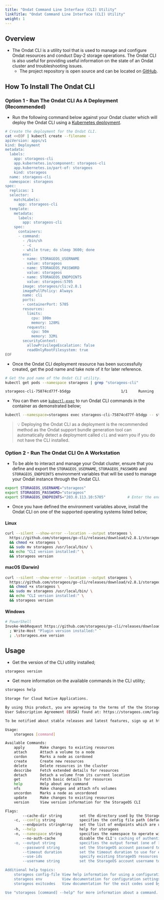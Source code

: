 ```yaml
---
title: "Ondat Command Line Interface (CLI) Utility"
linkTitle: "Ondat Command Line Interface (CLI) Utility"
weight: 1
---
```


## Overview

- The Ondat CLI is a utility tool that is used to manage and configure Ondat resources and conduct Day-2 storage operations. The Ondat CLI is also useful for providing useful information on the state of an Ondat cluster and troubleshooting issues.
  - The project repository is open source and can be located on  [GitHub](https://github.com/storageos/go-cli).

## How To Install The Ondat CLI

### Option 1 - Run The Ondat CLI As A Deployment (Recommended)

- Run the following command below against your Ondat cluster which will deploy the Ondat CLI using a [Kubernetes deployment](https://kubernetes.io/docs/concepts/workloads/controllers/deployment/).

```bash
# Create the deployment for the Ondat CLI.
cat <<EOF | kubectl create --filename -
apiVersion: apps/v1
kind: Deployment
metadata:
  labels:
    app: storageos-cli
    app.kubernetes.io/component: storageos-cli
    app.kubernetes.io/part-of: storageos
    kind: storageos
  name: storageos-cli
  namespace: storageos
spec:
  replicas: 1
  selector:
    matchLabels:
      app: storageos-cli
  template:
    metadata:
      labels:
        app: storageos-cli
    spec:
      containers:
      - command:
        - /bin/sh
        - -c
        - while true; do sleep 3600; done
        env:
        - name: STORAGEOS_USERNAME
          value: storageos
        - name: STORAGEOS_PASSWORD
          value: storageos
        - name: STORAGEOS_ENDPOINTS
          value: storageos:5705
        image: storageos/cli:v2.8.1
        imagePullPolicy: Always
        name: cli
        ports:
        - containerPort: 5705
        resources:
          limits:
            cpu: 100m
            memory: 128Mi
          requests:
            cpu: 50m
            memory: 32Mi
        securityContext:
          allowPrivilegeEscalation: false
          readOnlyRootFilesystem: true
EOF
```

- Once the Ondat CLI deployment resource has been successfully created, get the pod name and take note of it for later reference.

```bash
# Get the pod name of the Ondat CLI utility.
kubectl get pods --namespace storageos | grep "storageos-cli"

storageos-cli-75874cd77f-b5dgp                       1/1     Running   0              35m
```

- You can then use [`kubectl-exec`](https://kubernetes.io/docs/tasks/debug/debug-application/get-shell-running-container/) to run Ondat CLI commands in the container as demonstrated below;

```bash
kubectl --namespace=storageos exec storageos-cli-75874cd77f-b5dgp -- storageos version
```

> 💡 Deploying the Ondat CLI as a deployment is the recommended method as the Ondat support bundle generation tool can automatically detect a deployment called `cli` and warn you if you do not have the CLI installed.

### Option 2 - Run The Ondat CLI On A Workstation

- To be able to interact and manage your Ondat cluster, ensure that you define and export the `STORAGEOS_USERNAME`, `STORAGEOS_PASSWORD` and `STORAGEOS_ENDPOINTS` environment variables that will be used to manage your Ondat instance through the Ondat CLI.

```bash
export STORAGEOS_USERNAME="storageos"                    
export STORAGEOS_PASSWORD="storageos"
export STORAGEOS_ENDPOINTS="203.0.113.10:5705"          # Enter the endpoint address of Ondat's REST API.
```

- Once you have defined the environment variables above, install the Ondat CLI on one of the supported operating systems listed below;

#### Linux

```bash
curl --silent --show-error --location --output storageos \
  https://github.com/storageos/go-cli/releases/download/v2.8.1/storageos_linux_amd64 \
  && chmod +x storageos \
  && sudo mv storageos /usr/local/bin/ \
  && echo "CLI version installed:" \
  && storageos version
```

#### macOS (Darwin)

```bash
curl --silent --show-error --location --output storageos \
  https://github.com/storageos/go-cli/releases/download/v2.8.1/storageos_darwin_amd64 \
  && chmod +x storageos \
  && sudo mv storageos /usr/local/bin/ \
  && echo "CLI version installed:" \
  && storageos version
```

#### Windows

```bash
# PowerShell
Invoke-WebRequest https://github.com/storageos/go-cli/releases/download/v2.8.1/storageos_windows_amd64.exe -OutFile storageos.exe `
  ; Write-Host "Plugin version installed:" `
  ; .\storageos.exe version
```

## Usage

- Get the version of the CLI utility installed;

```bash
storageos version
```

- Get more information on the available commands in the CLI utility;

```bash
storageos help
```

```bash
Storage for Cloud Native Applications.

By using this product, you are agreeing to the terms of the the StorageOS Ltd. End
User Subscription Agreement (EUSA) found at: https://storageos.com/legal/#eusa

To be notified about stable releases and latest features, sign up at https://my.storageos.com.

Usage:
	storageos [command]

Available Commands:
	apply       Make changes to existing resources
	attach      Attach a volume to a node
	cordon      Marks a node as cordoned
	create      Create new resources
	delete      Delete resources in the cluster
	describe    Fetch extended details for resources
	detach      Detach a volume from its current location
	get         Fetch basic details for resources
	help        Help about any command
	nfs         Make changes and attach nfs volumes
	uncordon    Marks a node as uncordoned
	update      Make changes to existing resources
	version     View version information for the StorageOS CLI

Flags:
		--cache-dir string        set the directory used by the StorageOS CLI to cache data that can be used for future commands (default "/Users/rodney/Library/Caches/storageos")
	-c, --config string           specifies the config file path (default "/Users/rodney/Library/Application Support/storageos/config.yaml")
		--endpoints stringArray   set the list of endpoints which are used when connecting to the StorageOS API (default [http://localhost:5705])
	-h, --help                    help for storageos
	-n, --namespace string        specifies the namespace to operate within for commands that require one (default "default")
		--no-auth-cache           disable the CLI's caching of authentication sessions
	-o, --output string           specifies the output format (one of [json yaml text]) (default "text")
		--password string         set the StorageOS account password to authenticate with (default "storageos")
		--timeout duration        set the timeout duration to use for execution of the command (default 15s)
		--use-ids                 specify existing StorageOS resources by their unique identifiers instead of by their names
		--username string         set the StorageOS account username to authenticate as (default "storageos")

Additional help topics:
	storageos config-file View help information for using a configuration file
	storageos env         View documentation for configuration settings which can be set in the environment
	storageos exitcodes   View documentation for the exit codes used by the StorageOS CLI

Use "storageos [command] --help" for more information about a command.
```